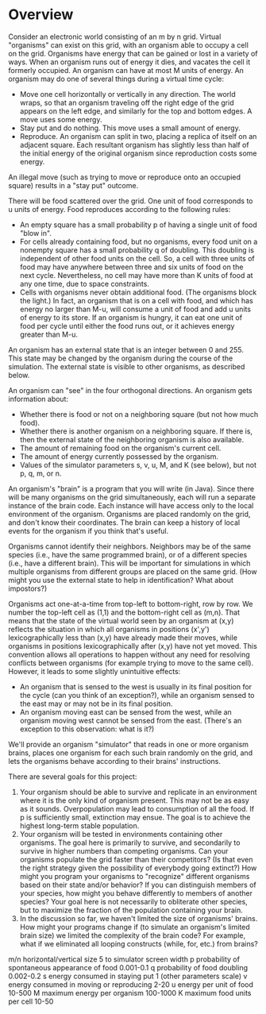 # Overview

Consider an electronic world consisting of an m by n grid. Virtual "organisms" can exist on this grid, with an organism able to occupy a cell on the grid. Organisms have energy that can be gained or lost
in a variety of ways. When an organism runs out of energy it dies, and vacates the cell it formerly occupied. An organism can have at most M units of energy. An organism may do one of several
things during a virtual time cycle:
* Move one cell horizontally or vertically in any direction. The world wraps, so that an organism traveling off the right edge of the grid appears on the left edge, and similarly for the top and bottom edges. A move uses some energy.
* Stay put and do nothing. This move uses a small amount of energy.
* Reproduce. An organism can split in two, placing a replica of itself on an adjacent square. Each resultant organism has slightly less than half of the initial energy of the original organism since reproduction costs some energy.

An illegal move (such as trying to move or reproduce onto an occupied square) results in a "stay put"
outcome.

There will be food scattered over the grid. One unit of food corresponds to u units of energy. Food
reproduces according to the following rules:
* An empty square has a small probability p of having a single unit of food "blow in".
* For cells already containing food, but no organisms, every food unit on a nonempty square has a small probability q of doubling. This doubling is independent of other food units on the cell. So, a
cell with three units of food may have anywhere between three and six units of food on the next cycle. Nevertheless, no cell may have more than K units of food at any one time, due to space
constraints.
* Cells with organisms never obtain additional food. (The organisms block the light.) In fact, an organism that is on a cell with food, and which has energy no larger than M-u, will consume a unit
of food and add u units of energy to its store. If an organism is hungry, it can eat one unit of food per cycle until either the food runs out, or it achieves energy greater than M-u.

An organism has an external state that is an integer between 0 and 255. This state may be changed by the organism during the course of the simulation. The external state is visible to other organisms, as described below.

An organism can "see" in the four orthogonal directions. An organism gets information about:
* Whether there is food or not on a neighboring square (but not how much food).
* Whether there is another organism on a neighboring square. If there is, then the external state of the neighboring organism is also available.
* The amount of remaining food on the organism's current cell.
* The amount of energy currently possessed by the organism.
* Values of the simulator parameters s, v, u, M, and K (see below), but not p, q, m, or n.

An organism's "brain" is a program that you will write (in Java). Since there will be many organisms on the grid simultaneously, each will run a separate instance of the brain code. Each instance will
have access only to the local environment of the organism. Organisms are placed randomly on the grid, and don't know their coordinates. The brain can keep a history of local events for the organism if
you think that's useful.

Organisms cannot identify their neighbors. Neighbors may be of the same species (i.e., have the same programmed brain), or of a different species (i.e., have a different brain). This will be important
for simulations in which multiple organisms from different groups are placed on the same grid. (How might you use the external state to help in identification? What about impostors?)

Organisms act one-at-a-time from top-left to bottom-right, row by row. We number the top-left cell as (1,1) and the bottom-right cell as (m,n). That means that the state of the virtual world seen by an organism at (x,y) reflects the situation in which all organisms in positions (x',y') lexicographically less than (x,y) have already made their moves, while organisms in positions lexicographically after (x,y) have not yet moved. This convention allows all operations to happen without any need for resolving conflicts between organisms (for example trying to move to the same cell). However, it leads to some
slightly unintuitive effects:
* An organism that is sensed to the west is usually in its final position for the cycle (can you think of an exception?), while an organism sensed to the east may or may not be in its final position.
* An organism moving east can be sensed from the west, while an organism moving west cannot be sensed from the east. (There's an exception to this observation: what is it?)

We'll provide an organism "simulator" that reads in one or more organism brains, places one organism for each such brain randomly on the grid, and lets the organisms behave according to their
brains' instructions.

There are several goals for this project:
1. Your organism should be able to survive and replicate in an environment where it is the only kind of organism present. This may not be as easy as it sounds. Overpopulation may lead to consumption of all the food. If p is sufficiently small, extinction may ensue. The goal is to achieve the highest long-term stable population.
2. Your organism will be tested in environments containing other organisms. The goal here is primarily to survive, and secondarily to survive in higher numbers than competing organisms. Can your organisms populate the grid faster than their competitors? (Is that even the right strategy given the possibility of everybody going extinct?) How might you program your organisms to "recognize" different organisms based on their state and/or behavior? If you can distinguish members of your species, how might you behave differently to members of another species? Your goal here is not necessarily to obliterate other species, but to maximize the fraction of the population containing your brain.
3. In the discussion so far, we haven't limited the size of organisms' brains. How might your programs change if (to simulate an organism's limited brain size) we limited the complexity of the brain code? For example, what if we eliminated all looping constructs (while, for, etc.) from brains?

m/n horizontal/vertical size 5 to simulator screen width
p probability of spontaneous appearance of food 0.001-0.1
q probability of food doubling 0.002-0.2
s energy consumed in staying put 1 (other parameters scale)
v energy consumed in moving or reproducing 2-20
u energy per unit of food 10-500
M maximum energy per organism 100-1000
K maximum food units per cell 10-50
